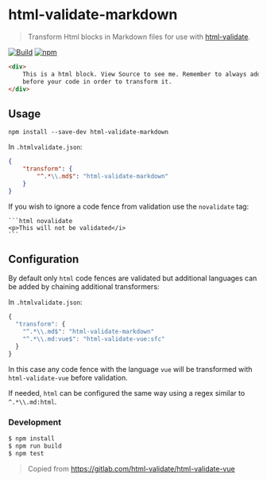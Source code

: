 # html-validate-markdown

> Transform Html blocks in Markdown files for use with [html-validate].

[![Build](https://github.com/OlofFredriksson/html-validate-markdown/workflows/Build/badge.svg)](https://github.com/OlofFredriksson/html-validate-markdown/actions)
[![npm](https://img.shields.io/npm/v/html-validate-markdown)](https://www.npmjs.com/package/html-validate-markdown)

````html
<div>
    This is a html block. View Source to see me. Remember to always add ```html
    before your code in order to transform it.
</div>
````

[html-validate]: https://www.npmjs.com/package/html-validate

## Usage

`npm install --save-dev html-validate-markdown`

In `.htmlvalidate.json`:

```json
{
    "transform": {
        "^.*\\.md$": "html-validate-markdown"
    }
}
```

If you wish to ignore a code fence from validation use the `novalidate` tag:

````
```html novalidate
<p>This will not be validated</i>
```
````

## Configuration

By default only `html` code fences are validated but additional languages can be added by chaining additional transformers:

In `.htmlvalidate.json`:

```js
{
  "transform": {
    "^.*\\.md$": "html-validate-markdown"
    "^.*\\.md:vue$": "html-validate-vue:sfc"
  }
}
```

In this case any code fence with the language `vue` will be transformed with `html-validate-vue` before validation.

If needed, `html` can be configured the same way using a regex similar to `^.*\\.md:html`.

### Development

```bash
$ npm install
$ npm run build
$ npm test
```

> Copied from
> https://gitlab.com/html-validate/html-validate-vue
